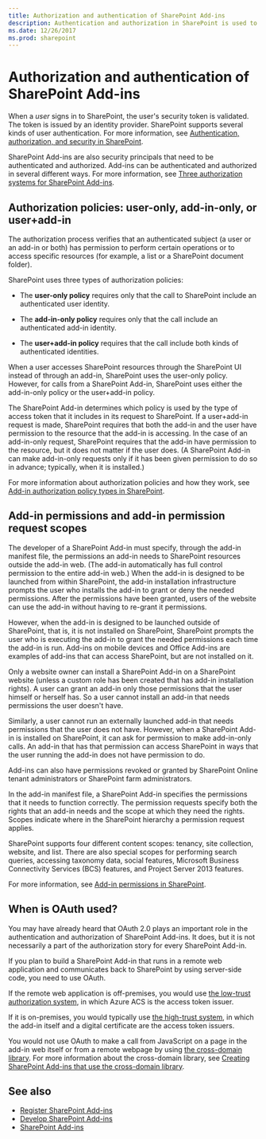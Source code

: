 ```yaml
---
title: Authorization and authentication of SharePoint Add-ins
description: Authentication and authorization in SharePoint is used to authorize requests by a SharePoint Add-in to access SharePoint resources.
ms.date: 12/26/2017
ms.prod: sharepoint
---
```



# Authorization and authentication of SharePoint Add-ins

When a *user* signs in to SharePoint, the user's security token is validated. The token is issued by an identity provider. SharePoint supports several kinds of user authentication. For more information, see [Authentication, authorization, and security in SharePoint](../general-development/authentication-authorization-and-security-in-sharepoint.md).

SharePoint Add-ins are also security principals that need to be authenticated and authorized. Add-ins can be authenticated and authorized in several different ways. For more information, see [Three authorization systems for SharePoint Add-ins](three-authorization-systems-for-sharepoint-add-ins.md). 

<a name="AuthZ"> </a>

## Authorization policies: user-only, add-in-only, or user+add-in 

The authorization process verifies that an authenticated subject (a user or an add-in or both) has permission to perform certain operations or to access specific resources (for example, a list or a SharePoint document folder).

SharePoint uses three types of authorization policies: 

- The **user-only policy** requires only that the call to SharePoint include an authenticated user identity.

- The **add-in-only policy** requires only that the call include an authenticated add-in identity. 

- The **user+add-in policy** requires that the call include both kinds of authenticated identities. 

When a user accesses SharePoint resources through the SharePoint UI instead of through an add-in, SharePoint uses the user-only policy. However, for calls from a SharePoint Add-in, SharePoint uses either the add-in-only policy or the user+add-in policy. 

The SharePoint Add-in determines which policy is used by the type of access token that it includes in its request to SharePoint. If a user+add-in request is made, SharePoint requires that both the add-in and the user have permission to the resource that the add-in is accessing. In the case of an add-in-only request, SharePoint requires that the add-in have permission to the resource, but it does not matter if the user does. (A SharePoint Add-in can make add-in-only requests only if it has been given permission to do so in advance; typically, when it is installed.)

For more information about authorization policies and how they work, see [Add-in authorization policy types in SharePoint](add-in-authorization-policy-types-in-sharepoint.md).

<a name="Permissions"> </a>

## Add-in permissions and add-in permission request scopes

The developer of a SharePoint Add-in must specify, through the add-in manifest file, the permissions an add-in needs to SharePoint resources outside the add-in web. (The add-in automatically has full control permission to the entire add-in web.) When the add-in is designed to be launched from within SharePoint, the add-in installation infrastructure prompts the user who installs the add-in to grant or deny the needed permissions. After the permissions have been granted, users of the website can use the add-in without having to re-grant it permissions. 

However, when the add-in is designed to be launched outside of SharePoint, that is, it is not installed on SharePoint, SharePoint prompts the user who is executing the add-in to grant the needed permissions each time the add-in is run. Add-ins on mobile devices and Office Add-ins are examples of add-ins that can access SharePoint, but are not installed on it.

Only a website owner can install a SharePoint Add-in on a SharePoint website (unless a custom role has been created that has add-in installation rights). A user can grant an add-in only those permissions that the user himself or herself has. So a user cannot install an add-in that needs permissions the user doesn't have. 

Similarly, a user cannot run an externally launched add-in that needs permissions that the user does not have. However, when a SharePoint Add-in is installed on SharePoint, it can ask for permission to make add-in-only calls. An add-in that has that permission can access SharePoint in ways that the user running the add-in does not have permission to do.

Add-ins can also have permissions revoked or granted by SharePoint Online tenant administrators or SharePoint farm administrators.

In the add-in manifest file, a SharePoint Add-in specifies the permissions that it needs to function correctly. The permission requests specify both the rights that an add-in needs and the scope at which they need the rights. Scopes indicate where in the SharePoint hierarchy a permission request applies. 

SharePoint supports four different content scopes: tenancy, site collection, website, and list. There are also special scopes for performing search queries, accessing taxonomy data, social features, Microsoft Business Connectivity Services (BCS) features, and Project Server 2013 features. 

For more information, see [Add-in permissions in SharePoint](add-in-permissions-in-sharepoint.md).

<a name="OAuth"> </a>

## When is OAuth used?

You may have already heard that OAuth 2.0 plays an important role in the authentication and authorization of SharePoint Add-ins. It does, but it is not necessarily a part of the authorization story for every SharePoint Add-in. 

If you plan to build a SharePoint Add-in that runs in a remote web application and communicates back to SharePoint by using server-side code, you need to use OAuth. 

If the remote web application is off-premises, you would use [the low-trust authorization system](creating-sharepoint-add-ins-that-use-low-trust-authorization.md), in which Azure ACS is the access token issuer.

If it is on-premises, you would typically use [the high-trust system](creating-sharepoint-add-ins-that-use-high-trust-authorization.md), in which the add-in itself and a digital certificate are the access token issuers.

You would not use OAuth to make a call from JavaScript on a page in the add-in web itself or from a remote webpage by using [the cross-domain library](creating-sharepoint-add-ins-that-use-the-cross-domain-library.md). For more information about the cross-domain library, see [Creating SharePoint Add-ins that use the cross-domain library](creating-sharepoint-add-ins-that-use-the-cross-domain-library.md).
 

## See also
<a name="Filename_AdditionalResources"> </a>

- [Register SharePoint Add-ins](register-sharepoint-add-ins.md)
- [Develop SharePoint Add-ins](develop-sharepoint-add-ins.md) 
- [SharePoint Add-ins](sharepoint-add-ins.md)
    
 
